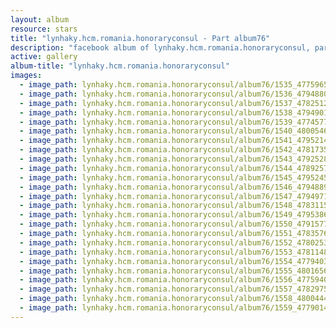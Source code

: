 ```yaml
---
layout: album
resource: stars
title: "lynhaky.hcm.romania.honoraryconsul - Part album76"
description: "facebook album of lynhaky.hcm.romania.honoraryconsul, part album76."
active: gallery
album-title: "lynhaky.hcm.romania.honoraryconsul"
images:
  - image_path: lynhaky.hcm.romania.honoraryconsul/album76/1535_477596540_1166317624852196_1619720002471635978_n.jpg
  - image_path: lynhaky.hcm.romania.honoraryconsul/album76/1536_479488038_1166316531518972_7894206820123840598_n.jpg
  - image_path: lynhaky.hcm.romania.honoraryconsul/album76/1537_478251235_1166314818185810_5410092422442683367_n.jpg
  - image_path: lynhaky.hcm.romania.honoraryconsul/album76/1538_479490123_1166314604852498_6669385550276635856_n.jpg
  - image_path: lynhaky.hcm.romania.honoraryconsul/album76/1539_477457704_1166314734852485_3635901481218208875_n.jpg
  - image_path: lynhaky.hcm.romania.honoraryconsul/album76/1540_480054682_1166314798185812_3625182560746547921_n.jpg
  - image_path: lynhaky.hcm.romania.honoraryconsul/album76/1541_479521498_1166314751519150_4939283197814650180_n.jpg
  - image_path: lynhaky.hcm.romania.honoraryconsul/album76/1542_478173581_1166314731519152_7198645079809697460_n.jpg
  - image_path: lynhaky.hcm.romania.honoraryconsul/album76/1543_479252895_1166314591519166_6976396325355360123_n.jpg
  - image_path: lynhaky.hcm.romania.honoraryconsul/album76/1544_478925785_1166314738185818_1584809335466033650_n.jpg
  - image_path: lynhaky.hcm.romania.honoraryconsul/album76/1545_479524562_1166314748185817_8142321534869954768_n.jpg
  - image_path: lynhaky.hcm.romania.honoraryconsul/album76/1546_479488914_1166314744852484_3879851744555903738_n.jpg
  - image_path: lynhaky.hcm.romania.honoraryconsul/album76/1547_479497193_1166314728185819_1075412511320804171_n.jpg
  - image_path: lynhaky.hcm.romania.honoraryconsul/album76/1548_478311503_1166314838185808_1445906946697902156_n.jpg
  - image_path: lynhaky.hcm.romania.honoraryconsul/album76/1549_479538692_1166314794852479_3462662266998774704_n.jpg
  - image_path: lynhaky.hcm.romania.honoraryconsul/album76/1550_479157749_1166314851519140_3561844744010860846_n.jpg
  - image_path: lynhaky.hcm.romania.honoraryconsul/album76/1551_478357694_1166314801519145_3142677285763632644_n.jpg
  - image_path: lynhaky.hcm.romania.honoraryconsul/album76/1552_478025344_1166314761519149_919252476136632626_n.jpg
  - image_path: lynhaky.hcm.romania.honoraryconsul/album76/1553_478114882_1166314864852472_3131573633170275024_n.jpg
  - image_path: lynhaky.hcm.romania.honoraryconsul/album76/1554_477940308_1166314788185813_963220892090726205_n.jpg
  - image_path: lynhaky.hcm.romania.honoraryconsul/album76/1555_480165645_1166314768185815_7144034719484934577_n.jpg
  - image_path: lynhaky.hcm.romania.honoraryconsul/album76/1556_477594002_1166314821519143_1964638225608114004_n.jpg
  - image_path: lynhaky.hcm.romania.honoraryconsul/album76/1557_478297550_1166314841519141_1499221792739445074_n.jpg
  - image_path: lynhaky.hcm.romania.honoraryconsul/album76/1558_480044474_1166314071519218_4220728324336719207_n.jpg
  - image_path: lynhaky.hcm.romania.honoraryconsul/album76/1559_477901456_1166314204852538_1450501570028136614_n.jpg
---
```

